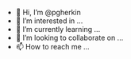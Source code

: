 - 👋 Hi, I’m @pgherkin
- 👀 I’m interested in ...
- 🌱 I’m currently learning ...
- 💞️ I’m looking to collaborate on ...
- 📫 How to reach me ...

<!---
pgherkin/pgherkin is a ✨ special ✨ repository because its `README.md` (this file) appears on your GitHub profile.
You can click the Preview link to take a look at your changes.
--->

